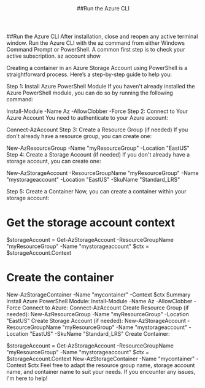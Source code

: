 <header>##Run the Azure CLI
</header>
##Run the Azure CLI
After installation, close and reopen any active terminal window. Run the Azure CLI with the az command from either Windows Command Prompt or PowerShell. A common first step is to check your active subscription.
az account show




Creating a container in an Azure Storage Account using PowerShell is a straightforward process. Here’s a step-by-step guide to help you:

Step 1: Install Azure PowerShell Module
If you haven't already installed the Azure PowerShell module, you can do so by running the following command:


Install-Module -Name Az -AllowClobber -Force
Step 2: Connect to Your Azure Account
You need to authenticate to your Azure account:


Connect-AzAccount
Step 3: Create a Resource Group (if needed)
If you don't already have a resource group, you can create one:


New-AzResourceGroup -Name "myResourceGroup" -Location "EastUS"
Step 4: Create a Storage Account (if needed)
If you don't already have a storage account, you can create one:

New-AzStorageAccount -ResourceGroupName "myResourceGroup" -Name "mystorageaccount" -Location "EastUS" -SkuName "Standard_LRS"

Step 5: Create a Container
Now, you can create a container within your storage account:


# Get the storage account context
$storageAccount = Get-AzStorageAccount -ResourceGroupName "myResourceGroup" -Name "mystorageaccount"
$ctx = $storageAccount.Context

# Create the container
New-AzStorageContainer -Name "mycontainer" -Context $ctx
Summary
Install Azure PowerShell Module: Install-Module -Name Az -AllowClobber -Force
Connect to Azure: Connect-AzAccount
Create Resource Group (if needed): New-AzResourceGroup -Name "myResourceGroup" -Location "EastUS"
Create Storage Account (if needed): New-AzStorageAccount -ResourceGroupName "myResourceGroup" -Name "mystorageaccount" -Location "EastUS" -SkuName "Standard_LRS"
Create Container:

$storageAccount = Get-AzStorageAccount -ResourceGroupName "myResourceGroup" -Name "mystorageaccount"
$ctx = $storageAccount.Context
New-AzStorageContainer -Name "mycontainer" -Context $ctx
Feel free to adapt the resource group name, storage account name, and container name to suit your needs. If you encounter any issues, I'm here to help!

